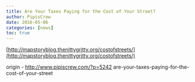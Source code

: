 ```yaml
---
title: Are Your Taxes Paying for the Cost of Your Street?
author: PipisCrew
date: 2016-05-06
categories: [news]
toc: true
---
```


[http://mapstoryblog.thenittygritty.org/costofstreets/](http://mapstoryblog.thenittygritty.org/costofstreets/)

origin - http://www.pipiscrew.com/?p=5242 are-your-taxes-paying-for-the-cost-of-your-street